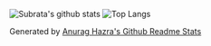 ![Subrata's github stats](https://github-readme-stats.vercel.app/api?username=subratamazumder&show_icons=true&count_private=true&include_all_commits=true)
![Top Langs](https://github-readme-stats.vercel.app/api/top-langs/?username=subratamazumder&layout=compact)

Generated by [Anurag Hazra's Github Readme Stats](https://github.com/anuraghazra/github-readme-stats)
